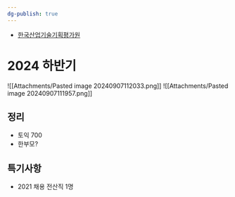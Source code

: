 ```yaml
---
dg-publish: true
---
```


- [한국산업기술기획평가원](https://www.keit.re.kr/board.es?mid=a10307020000&bid=0046&cg_code=C01)
# 2024 하반기
![[Attachments/Pasted image 20240907112033.png]]
![[Attachments/Pasted image 20240907111957.png]]
## 정리
- 토익 700
- 한부모?
## 특기사항
- 2021 채용 전산직 1명